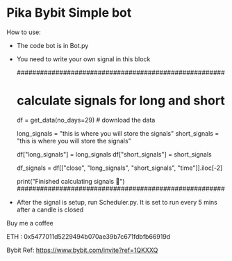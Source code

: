 # Pika Bybit Simple bot



How to use:

- The code bot is in Bot.py
- You need to write your own signal in this block

    ######################################################
    # calculate signals for long and short
    df = get_data(no_days=29)  # download the data

    long_signals = "this is where you will store the signals"
    short_signals = "this is where you will store the signals"

    df["long_signals"] = long_signals
    df["short_signals"] = short_signals

    df_signals = df[["close", "long_signals", "short_signals", "time"]].iloc[-2]

    print("Finished calculating signals 🚀")
    ######################################################


- After the signal is setup, run Scheduler.py. It is set to run every 5 mins after a candle is closed






Buy me a coffee

ETH : 0x5477011d5229494b070ae39b7c671fdbfb66919d

Bybit Ref: https://www.bybit.com/invite?ref=1QKXXQ